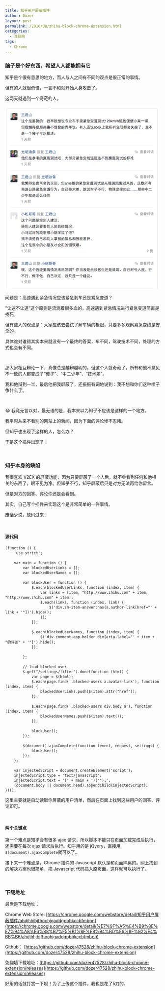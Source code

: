 ```yaml
---
title: 知乎用户屏蔽插件
author: Dozer
layout: post
permalink: /2016/08/zhihu-block-chrome-extension.html
categories:
  - 互联网
tags:
  - Chrome
---
```


### 脑子是个好东西，希望人人都能拥有它

知乎是个很有意思的地方，而人与人之间有不同的观点是很正常的事情。

但有的人就很奇怪，一言不和就开始人身攻击了。

这两天就遇到一个奇葩的人。

<!--more-->
![Zhihu Comment](/uploads/2016/08/zhihu-comment.png)

问题是：高速遇到紧急情况应该紧急刹车还是紧急变道？

“让速不让道”这个原则是流淌着很多血的，高速遇到紧急情况进行紧急变道简直是找死。

但有些人的观点是：大家应该去尝试了解车辆的极限，只要多多观察紧急变线是安全的。

具体谁对谁错其实本来就没有一个最终的答案，车不同，驾驶技术不同，处理的方式也会有不同。

&nbsp;

那大家相互辩论一下，真像总是越辩越明的。但这个人就奇葩了，所有和他不意见不一致的人都变成了“傻子”、“中二少年”、“技术差”。

我和他辩到一半，最后他把我屏蔽了，还振振有词地说到：我不想和你们这种喷子争什么了。

&nbsp;

😂  我竟无言以对，最无语的是，我本来以为知乎不应该是这样的一个地方。

我平时从来不看别的网站上的新闻，因为下面的评论惨不忍睹。

但知乎也出现了这样的人，怎么办？

于是这个插件出现了！

&nbsp;

### 知乎本身的缺陷

我很喜欢 V2EX 的屏蔽功能，因为只要屏蔽了一个人后，就不会看到任何和他相关的东西了，眼不见为净。但知乎不行，知乎屏蔽后只是对方无法再给你留言。

但是对方的回答、评论你还是会看到。

其实，自己写个插件来实现这个是非常简单的一件事情。

废话少说，放码过来！

&nbsp;

#### 源代码

    (function () {
        'use strict';

        var main = function () {
            var blockedUserLinks = [];
            var blockedUserNames = [];

            var blockUser = function () {
                $.each(blockedUserLinks, function (index, item) {
                    var links = [item, "http://www.zhihu.com" + item, "http://www.zhihu.com" + item];
                    $.each(links, function (index, link) {
                        $('div.zm-item-answer:has(a.author-link[href="' + link + '"])').hide();
                    });
                });

                $.each(blockedUserNames, function (index, item) {
                    $('div.comment-app-holder div[aria-label="' + item + "的评论" + '"]').hide();
                });

            };

            // load blocked user
            $.get("/settings/filter").done(function (html) {
                var page = $(html);
                $.each(page.find('.blocked-users a.avatar-link'), function (index, item) {
                    blockedUserLinks.push($(item).attr("href"));
                });

                $.each(page.find('.blocked-users div.body a'), function (index, item) {
                    blockedUserNames.push($(item).text());
                });

                blockUser();
            });

            $(document).ajaxComplete(function (event, request, settings) {
                blockUser();
            });
        };

        var injectedScript = document.createElement('script');
        injectedScript.type = 'text/javascript';
        injectedScript.text = '(' + main + ')("");';
        (document.body || document.head).appendChild(injectedScript);
    })();

这里主要就是自动读取你屏蔽的用户清单，然后在页面上找到这些用户的回答、评论即可。

&nbsp;

#### 两个关键点

第一个难点是知乎会有很多 ajax 请求，所以脚本不能只在页面加载完成后执行，还需要在每次 ajax 请求后执行。知乎用的是 jQyery，直接用`$(document).ajaxComplete`就可以了。

接下来一个难点是，Chrome 插件的 Javascript 默认是和页面隔离的。网上找到的解决方案也很简单，把 Javascript 代码插入原页面，这样就可以执行了。

&nbsp;

### 下载地址

最后是下载地址：

Chrome Web Store: [https://chrome.google.com/webstore/detail/知乎用户屏蔽插件/ahdjhhjbjfhoohjgaddgpbhkccbfmbpn](https://chrome.google.com/webstore/detail/%E7%9F%A5%E4%B9%8E%E7%94%A8%E6%88%B7%E5%B1%8F%E8%94%BD%E6%8F%92%E4%BB%B6/ahdjhhjbjfhoohjgaddgpbhkccbfmbpn)

Github： [https://github.com/dozer47528/zhihu-block-chrome-extension](https://github.com/dozer47528/zhihu-block-chrome-extension)

免翻墙下载地址：[https://github.com/dozer47528/zhihu-block-chrome-extension/releases](https://github.com/dozer47528/zhihu-block-chrome-extension/releases)

好用的话就打赏一下呗！为了上传这个插件，我也是花了5刀的。
